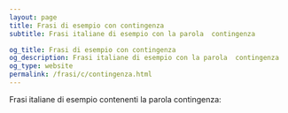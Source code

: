 ```yaml
---
layout: page
title: Frasi di esempio con contingenza 
subtitle: Frasi italiane di esempio con la parola  contingenza

og_title: Frasi di esempio con contingenza 
og_description: Frasi italiane di esempio con la parola  contingenza
og_type: website
permalink: /frasi/c/contingenza.html
---
```


Frasi italiane di esempio contenenti la parola contingenza:


